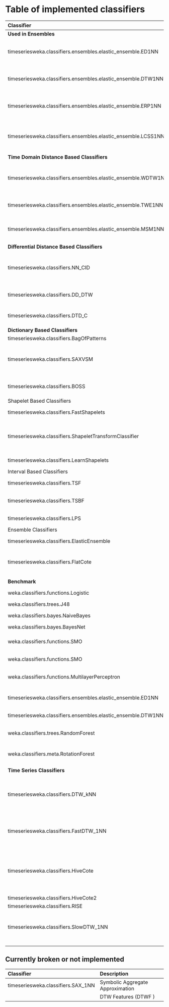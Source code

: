 
# Table of implemented classifiers

|Classifier                                                    |Description   |Hyperparams                                                                                                 |
|:-------------------------------------------------------------|:-----------------------------------------------------------------------------------------------------------------:|:-------------:|
|**Used in Ensembles**                                            |                                                                                                                   |
|timeseriesweka.classifiers.ensembles.elastic_ensemble.ED1NN   |Euclidian distance with 1 nearest neighbor                                                                         |
|timeseriesweka.classifiers.ensembles.elastic_ensemble.DTW1NN  |Dynamic time warping with 1 nearest neighbor                                                                       |`setWindow`: `double` range: [1, Inf]
|timeseriesweka.classifiers.ensembles.elastic_ensemble.ERP1NN  |edit distance with real penalty with 1 nearest neighbor                                                            |
|timeseriesweka.classifiers.ensembles.elastic_ensemble.LCSS1NN |longest common subsequence with 1 nearest neighbour                                                                |
|**Time Domain Distance Based Classifiers**                    |                                                                                                                   |
|timeseriesweka.classifiers.ensembles.elastic_ensemble.WDTW1NN |Weighted dynamic time warping with 1 nearest neighbor                                                              |
|timeseriesweka.classifiers.ensembles.elastic_ensemble.TWE1NN  |Time Warp Edit with 1 nearest neighbor                                                                             |
|timeseriesweka.classifiers.ensembles.elastic_ensemble.MSM1NN  |Move-Split-Merge with 1 nearest neighbor                                                                           |
|**Differential Distance Based Classifiers**                   |                                                                                                                   |
|timeseriesweka.classifiers.NN_CID                             |Complexity Invariant distance with k nearest neighbor                                                              |
|timeseriesweka.classifiers.DD_DTW                             |Derivative dynamic time warping                                                                                    |
|timeseriesweka.classifiers.DTD_C                              |Derivative transform distance                                                                                      |
|**Dictionary Based Classifiers**                              |                                                                                                                   |
|timeseriesweka.classifiers.BagOfPatterns                      |Bag of Patterns                                                                                                    |
|timeseriesweka.classifiers.SAXVSM                             |Symbolic Aggregate Approximation - Vector Space Model                                                              |
|timeseriesweka.classifiers.BOSS                               |Bag of SFA Symbols                                                                                                 |`setMaxEnsembleSize`: `integer(1)` range: [1, Inf];<br> `setEnsembleSize`: `integer(1)` range: [1, Inf]
|Shapelet Based Classifiers                                    |                                                                                                                   |
|timeseriesweka.classifiers.FastShapelets                      |Fast Shapelets (FS)                                                                                                |
|timeseriesweka.classifiers.ShapeletTransformClassifier        |Shapelet Transform (ST)                                                                                            |`setTransformType`: character(1)<br>[values: "univariate","uni","shapeletd","shapeleti"];<br>`setNumberOfShapelets`: `integer(1)` range: [1, Inf]
|timeseriesweka.classifiers.LearnShapelets                     |Learned Shapelets (LS)                                                                                             |
|Interval Based Classifiers                                    |                                                                                                                   |
|timeseriesweka.classifiers.TSF                                |Time Series Forest (TSF)                                                                                           |`setNumTrees`: `integer(1)` range: [1, Inf]
|timeseriesweka.classifiers.TSBF                               |Time Series Bag of Features (TSBF)                                                                                 |`setZLevel`: `double(1)`
|timeseriesweka.classifiers.LPS                                |Learned Pattern Similarity (LPS)                                                                                   |
|Ensemble Classifiers                                          |                                                                                                                   |
|timeseriesweka.classifiers.ElasticEnsemble                    |Elastic Ensemble (EE)                                                                                              |
|timeseriesweka.classifiers.FlatCote                           |Collective of Transformation Ensembles (COTE)                                                                      |
|                                                              |                                                                                                                   |
|**Benchmark**                                                 |                                                                                                                   |
|weka.classifiers.functions.Logistic                           |logistic Regression                                                                                                |
|weka.classifiers.trees.J48                                    |C4.5 (C45)                                                                                                         |
|weka.classifiers.bayes.NaiveBayes                             |naive Bayes (NB)                                                                                                   |
|weka.classifiers.bayes.BayesNet                               |Bayes net (BN)                                                                                                     |
|weka.classifiers.functions.SMO                                |support vector machine with linear (SVML)                                                                          |
|weka.classifiers.functions.SMO                                |quadratic kernel (SVMQ)                                                                                            |
|weka.classifiers.functions.MultilayerPerceptron               |multilayer perceptron (MLP)                                                                                        |
|timeseriesweka.classifiers.ensembles.elastic_ensemble.ED1NN   |1-NN with Euclidean distance (ED)                                                                                  |
|timeseriesweka.classifiers.ensembles.elastic_ensemble.DTW1NN  |Dynamic time warping (DTW)                                                                                         |
|weka.classifiers.trees.RandomForest                           |Random forest (with 500 trees) (RandF)                                                                             |
|weka.classifiers.meta.RotationForest                          |rotation forest (with 50 trees) (RotF)                                                                             |
|                                                              |                                                                                                                   |
|**Time Series Classifiers**                                   |                                                                                                                   |
|timeseriesweka.classifiers.DTW_kNN                            | Specialization of kNN that can only be used with the efficient DTW distance                                       |setMaxR`: `double(1)` range: [0, 1]
|timeseriesweka.classifiers.FastDTW_1NN                        | This class has option of searching for the optimal window length                                                  | `setR`: `double(1)`
|timeseriesweka.classifiers.HiveCote                           | The Hierarchical Vote Collective of Transformation-Based Ensembles, include:EE                                    |
|timeseriesweka.classifiers.HiveCote2                          |                                                                                                                   |
|timeseriesweka.classifiers.RISE                               |                                                                                                                   |
|timeseriesweka.classifiers.SlowDTW_1NN                        |This classifier does the full 101 parameter searches for window.                                                   | `setR`: `double(1)`
                                              |




##  Currently broken or not implemented

|Classifier                                                    |Description                                                                                                        |
|:-------------------------------------------------------------|:------------------------------------------------------------------------------------------------------------------|
|timeseriesweka.classifiers.SAX_1NN                            |Symbolic Aggregate Approximation                                                                                   |
|                                                              |DTW Features (DTWF )                                                                                               |
